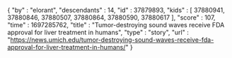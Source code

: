 {
  "by" : "elorant",
  "descendants" : 14,
  "id" : 37879893,
  "kids" : [ 37880941, 37880846, 37880507, 37880864, 37880590, 37880617 ],
  "score" : 107,
  "time" : 1697285762,
  "title" : "Tumor-destroying sound waves receive FDA approval for liver treatment in humans",
  "type" : "story",
  "url" : "https://news.umich.edu/tumor-destroying-sound-waves-receive-fda-approval-for-liver-treatment-in-humans/"
}
